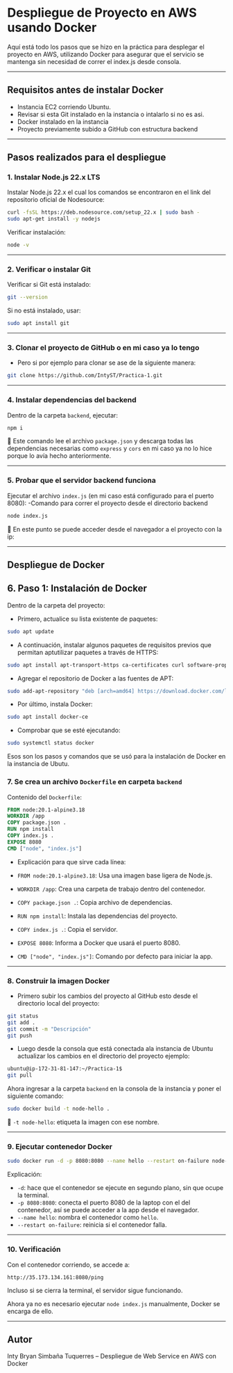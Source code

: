 # Despliegue de Proyecto en AWS usando Docker

Aquí está todo los pasos que se hizo en la práctica para desplegar el proyecto en AWS, utilizando Docker para asegurar que el servicio se mantenga sin necesidad de correr el index.js desde consola.

---

## Requisitos antes de instalar Docker

- Instancia EC2 corriendo Ubuntu.
- Revisar si esta Git instalado en la instancia o intalarlo si no es asi.
- Docker instalado en la instancia
- Proyecto previamente subido a GitHub con estructura backend

---

## Pasos realizados para el despliegue

### 1. Instalar Node.js 22.x LTS

Instalar Node.js 22.x el cual los comandos se encontraron en el link del repositorio oficial de Nodesource:

```bash
curl -fsSL https://deb.nodesource.com/setup_22.x | sudo bash - 
sudo apt-get install -y nodejs
```

Verificar instalación:

```bash
node -v
```

---

### 2. Verificar o instalar Git

Verificar si Git está instalado:

```bash
git --version
```

Si no está instalado, usar:

```bash
sudo apt install git
```

---

### 3. Clonar el proyecto de GitHub o en mi caso ya lo tengo

- Pero si por ejemplo para clonar se ase de la siguiente manera:
```bash
git clone https://github.com/IntyST/Practica-1.git
```
---

### 4. Instalar dependencias del backend

Dentro de la carpeta `backend`, ejecutar:

```bash
npm i
```

🔹 Este comando lee el archivo `package.json` y descarga todas las dependencias necesarias como `express` y `cors` en mi caso ya no lo hice porque lo avía hecho anteriormente.

---

### 5. Probar que el servidor backend funciona

Ejecutar el archivo `index.js` (en mi caso está configurado para el puerto 8080):
-Comando para correr el proyecto desde el directorio backend

```bash
node index.js
```

🔹 En este punto se puede acceder desde el navegador a el proyecto con la ip:  

---

## Despliegue de Docker
## 6. Paso 1: Instalación de Docker

Dentro de la carpeta del proyecto:
- Primero, actualice su lista existente de paquetes:
```bash
sudo apt update
```
- A continuación, instalar algunos paquetes de requisitos previos que permitan aptutilizar paquetes a través de HTTPS:

```bash
sudo apt install apt-transport-https ca-certificates curl software-properties-common
```
- Agregar el repositorio de Docker a las fuentes de APT:

```bash
sudo add-apt-repository "deb [arch=amd64] https://download.docker.com/linux/ubuntu focal stable"
```
- Por último, instala Docker:

```bash
sudo apt install docker-ce
```
- Comprobar que se esté ejecutando:
```bash
sudo systemctl status docker
```
Esos son los pasos y comandos que se usó para la instalación de Docker en la instancia de Ubutu.

### 7. Se crea un archivo `Dockerfile` en carpeta `backend`

Contenido del `Dockerfile`:

```dockerfile
FROM node:20.1-alpine3.18
WORKDIR /app
COPY package.json .
RUN npm install
COPY index.js .
EXPOSE 8080
CMD ["node", "index.js"]
```

- Explicación para que sirve cada línea:

- `FROM node:20.1-alpine3.18`: Usa una imagen base ligera de Node.js.
- `WORKDIR /app`: Crea una carpeta de trabajo dentro del contenedor.
- `COPY package.json .`: Copia archivo de dependencias.
- `RUN npm install`: Instala las dependencias del proyecto.
- `COPY index.js .`: Copia el servidor.
- `EXPOSE 8080`: Informa a Docker que usará el puerto 8080.
- `CMD ["node", "index.js"]`: Comando por defecto para iniciar la app.

---

### 8. Construir la imagen Docker
- Primero subir los cambios del proyecto al GitHub esto desde el directorio local del proyecto:
```bash
git status
git add .
git commit -m "Descripción"
git push
```
- Luego desde la consola que está conectada ala instancia de Ubuntu actualizar los cambios en el directorio del proyecto ejemplo:
```bash
ubuntu@ip-172-31-81-147:~/Practica-1$
git pull
```

Ahora ingresar a la carpeta `backend` en la consola de la instancia y poner el siguiente comando:

```bash
sudo docker build -t node-hello .
```

🔹 `-t node-hello`: etiqueta la imagen con ese nombre.

---

### 9. Ejecutar contenedor Docker

```bash
sudo docker run -d -p 8080:8080 --name hello --restart on-failure node-hello:latest
```

Explicación:

- `-d`: hace que el contenedor se ejecute en segundo plano, sin que ocupe la terminal.
- `-p 8080:8080`: conecta el puerto 8080 de la laptop con el del contenedor, así se puede acceder a la app desde el navegador.
- `--name hello`: nombra el contenedor como `hello`.
- `--restart on-failure`: reinicia si el contenedor falla.

---

### 10. Verificación

Con el contenedor corriendo, se accede a:

```
http://35.173.134.161:8080/ping
```

Incluso si se cierra la terminal, el servidor sigue funcionando.

Ahora ya no es necesario ejecutar `node index.js` manualmente, Docker se encarga de ello.

---

## Autor

Inty Bryan Simbaña Tuquerres – Despliegue de Web Service en AWS con Docker


